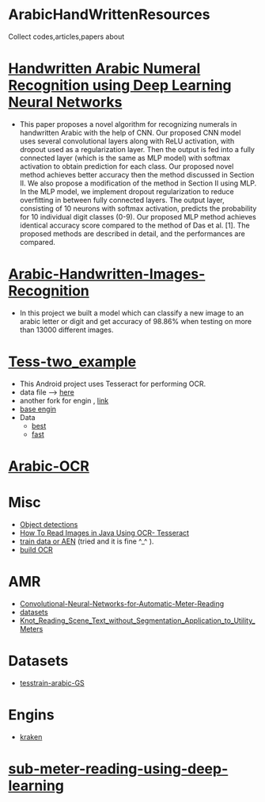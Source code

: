 # ArabicHandWrittenResources
Collect codes,articles,papers about 

# [Handwritten Arabic Numeral Recognition using Deep Learning Neural Networks](https://arxiv.org/pdf/1702.04663.pdf)
- This paper proposes a novel algorithm for recognizing
numerals in handwritten Arabic with the help of CNN. Our
proposed CNN model uses several convolutional layers along
with ReLU activation, with dropout used as a regularization
layer. Then the output is fed into a fully connected layer
(which is the same as MLP model) with softmax activation to
obtain prediction for each class. Our proposed novel method
achieves better accuracy then the method discussed in Section
II. We also propose a modification of the method in Section
II using MLP. In the MLP model, we implement dropout
regularization to reduce overfitting in between fully connected
layers. The output layer, consisting of 10 neurons with softmax
activation, predicts the probability for 10 individual digit
classes (0-9). Our proposed MLP method achieves identical
accuracy score compared to the method of Das et al. [1].
The proposed methods are described in detail, and the performances are compared.


# [Arabic-Handwritten-Images-Recognition](https://github.com/AmrHendy/Arabic-Handwritten-Images-Recognition) 
- In this project we built a model which can classify a new image to an arabic letter or digit and get accuracy of 98.86% when testing on more than 13000 different images.

# [Tess-two_example](https://github.com/ashomokdev/Tess-two_example)
- This Android project uses Tesseract for performing OCR.
- data file --> [here](https://github.com/tesseract-ocr/tessdata/blob/3.04.00/ara.traineddata)
- another fork for engin , [link](https://github.com/alexcohn/tess-two)
- [ base engin](https://github.com/tesseract-ocr/tesseract)
- Data
  - [best](https://github.com/tesseract-ocr/tessdata_best)
  - [fast](https://github.com/tesseract-ocr/tessdata_fast)
  
# [Arabic-OCR](https://github.com/HusseinYoussef/Arabic-OCR)

# Misc
- [Object detections](https://www.youtube.com/watch?v=Rgpfk6eYxJA)
- [How To Read Images in Java Using OCR- Tesseract](https://www.youtube.com/watch?v=5DqW9KP-aQo)
- [train data or AEN](https://github.com/ahmed-tea/tessdata_Arabic_Numbers) (tried and it is fine ^_^ ).
- [build OCR](https://medium.com/saarthi-ai/how-to-build-your-own-ocr-a5bb91b622ba)

# AMR 
- [Convolutional-Neural-Networks-for-Automatic-Meter-Reading](https://amds123.github.io/2019/02/25/Convolutional-Neural-Networks-for-Automatic-Meter-Reading)
- [datasets](https://web.inf.ufpr.br/vri/databases/ufpr-amr/license-agreement/)
- [Knot_Reading_Scene_Text_without_Segmentation_Application_to_Utility_Meters](https://www.researchgate.net/publication/325551847_Cutting_Sayre%27s_Knot_Reading_Scene_Text_without_Segmentation_Application_to_Utility_Meters)

# Datasets 
- [tesstrain-arabic-GS](https://github.com/Shreeshrii/tesstrain-arabic-GS)

# Engins 
- [kraken](https://github.com/mittagessen/kraken)

# [sub-meter-reading-using-deep-learning](https://nanonets.com/blog/sub-meter-reading-using-deep-learning/)

